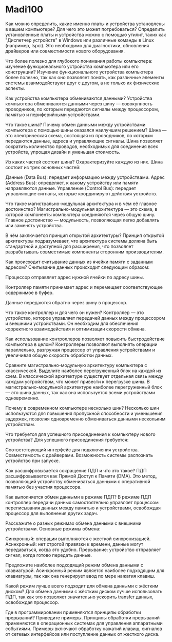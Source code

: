 # Madi100
Как можно определить, какие именно платы и устройства установлены в вашем компьютере? Для чего это может потребоваться? Определить установленные платы и устройства можно с помощью утилит, таких как "Диспетчер устройств" в Windows или различные команды в Linux (например, lspci). Это необходимо для диагностики, обновления драйверов или совместимости нового оборудования.

Что более полезно для глубокого понимания работы компьютера: изучение функционального устройства компьютера или его конструкции? Изучение функционального устройства компьютера более полезно, так как оно позволяет понять, как различные элементы системы взаимодействуют друг с другом, а не только их физические аспекты.

Как устройства компьютера обмениваются данными? Устройства компьютера обмениваются данными через шину — совокупность проводников, по которым передаются сигналы между процессором, памятью и периферийными устройствами.

Что такое шина? Почему обмен данными между устройствами компьютера с помощью шины оказался наилучшим решением? Шина — это электрическая схема, состоящая из проводников, по которым передаются данные, адреса и управляющие сигналы. Шина позволяет сократить количество проводов, необходимых для соединения всех устройств, упрощая дизайн и уменьшая стоимость.

Из каких частей состоит шина? Охарактеризуйте каждую из них. Шина состоит из трех основных частей:

Данные (Data Bus): передает информацию между устройствами. Адрес (Address Bus): определяет, к какому устройству или памяти направляются данные. Управление (Control Bus): передает управляющие сигналы, которые координируют действия устройств.

Что такое магистрально-модульная архитектура и в чём её главное достоинство? Магистрально-модульная архитектура — это схема, в которой компоненты компьютера соединяются через общую шину. Главное достоинство — модульность, позволяющая легко добавлять или заменять устройства.

В чём заключается принцип открытой архитектуры? Принцип открытой архитектуры подразумевает, что архитектура системы должна быть стандартной и доступной для расширения, что позволяет разрабатывать совместимые компоненты сторонним производителям.

Как происходит считывание данных из ячейки памяти с заданным адресом? Считывание данных происходит следующим образом:

Процессор отправляет адрес нужной ячейки по адресу шины.

Контроллер памяти принимает адрес и перемещает соответствующее содержимое в буфер.

Данные передаются обратно через шину в процессор.

Что такое контроллер и для чего он нужен? Контроллер — это устройство, которое управляет передачей данных между процессором и внешними устройствами. Он необходим для обеспечения корректного взаимодействия и оптимизации скорости обмена.

Как использование контроллеров позволяет повысить быстродействие компьютера в целом? Контроллеры позволяют выполнять операции параллельно, разгружая процессор от управления устройствами и увеличивая общую скорость обработки данных.

Сравните магистрально-модульную архитектуру компьютера с классической. Выделите наиболее перегруженный блок на каждой из схем. В классической архитектуре существует отдельная связь между каждым устройством, что может привести к перегрузке шины. В магистрально-модульной архитектуре наиболее перегруженный блок — это шина данных, так как она используется всеми устройствами одновременно.

Почему в современном компьютере несколько шин? Несколько шин используются для повышения пропускной способности и уменьшения задержек, позволяя одновременно обмениваться данными нескольким устройствам.

Что требуется для успешного присоединения к компьютеру нового устройства? Для успешного присоединения требуется:

Соответствующий интерфейс для подключения устройства. Совместимость с драйверами. Возможность системы распознать устройство при запуске.

Как расшифровывается сокращение ПДП и что это такое? ПДП расшифровывается как Прямой Доступ к Памяти (DMA). Это метод, позволяющий устройству обмениваться данными с оперативной памятью без участия процессора.

Как выполняется обмен данными в режиме ПДП? В режиме ПДП контроллер передачи данных самостоятельно управляет процессом переписывания данных между памятью и устройствами, освобождая процессор для выполнения других задач.

Расскажите о разных режимах обмена данными с внешними устройствами. Основные режимы обмена:

Синхронный: операции выполняются с жесткой синхронизацией. Асинхронный: нет строгой привязки к времени, данные могут передаваться, когда это удобно. Прерывание: устройство отправляет сигнал, когда готово передать данные.

Предложите наиболее подходящий режим обмена данными с клавиатурой. Асинхронный режим является наиболее подходящим для клавиатуры, так как она генерирует ввод по мере нажатия клавиш.

Какой режим лучше всего подходит для обмена данными с жёстким диском? Для обмена данными с жёстким диском лучше использовать ПДП, так как это позволяет значительно ускорить transfer данных, освобождая процессор.

Где в программировании применяются принципы обработки прерываний? Приведите примеры. Принципы обработки прерываний применяются в операционных системах для управления аппаратными событиями. Примеры включают обработку нажатий клавиш, сигналов от сетевых интерфейсов или поступление данных от жесткого диска.
